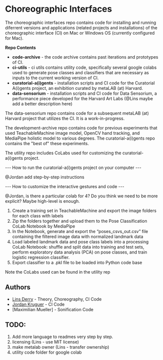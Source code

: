 # Choreographic Interfaces

The choreographic interfaces repo contains code for installing and running diferrent versions and applications (related projects and installations) of the choreographic interface (CI) on Mac or Windows OS (currently configured for Mac). 

**Repo Contents**
 - **code-archive** - the code archive contains past iterations and prototypes of CI.
 - **ci-utils** - ci utils contains utility code, specifically several google colabs used to generate pose classes and classifiers that are necessary as inputs to the current working version of CI.
 - **curatorial-a(i)gents** - installation scripts and CI code for the Curatorial A(i)gents project, an exhibition curated by metaLAB (at) Harvard.
 - **data-sensorium** - installation scripts and CI code for Data Sensorium, a performance piece developed for the Harvard Art Labs (@Lins maybe add a better description here)


The data-sensorium repo contains code for a subsequent metaLAB (at) Harvard project that utilizes the CI. It is a work-in-progress.

The development-archive repo contains code for previous experiments that used TeachableMachine image model, OpenCV hand tracking, and MediaPipe holistic model to various degrees. The curatorial-a(i)gents repo contains the "best of" these experiments. 

The utility repo includes CoLabs used for customizing the curatorial-a(i)gents project.  

--- How to run the curatorial-a(i)gents project on your computer ---

@Jordan add step-by-step instructions

--- How to customize the interactive gestures and code ---

@Jordan, is there a particular colab for 4? Do you think we need to be more explicit? Maybe high-level is enough.

1. Create a training set in TeachableMachine and export the image folders for each class with labels
2. Zip the folders together and upload them to the Pose Classification CoLab Notebook by MediaPipe
3. In the Notebook, generate and export the “poses_csvs_out.csv” file containing the filtered image data with normalized landmark data
4. Load labeled landmark data and pose class labels into a processing CoLab Notebook: shuffle and split data into training and test sets, perform exploratory data analysis (PCA) on pose classes, and train logistic regression classifier. 
5. Export classifier to a .pkl file to be loaded into Python code base

Note the CoLabs used can be found in the utility rep


## Authors 
 - [Lins Derry](https://github.com/LinsDerry) - Theory, Choreography, CI Code 
 - [Jordan Kruguer](https://github.com/jlkruguer) - CI Code
 - [Maximilian Mueller] - Sonification Code


## TODO:
1. Add more language to readmes very step by step.
2. licensing (Lins - use MIT license)
3. make metalab owner (Lins - transfer ownership)
4. utility code folder for google colab
